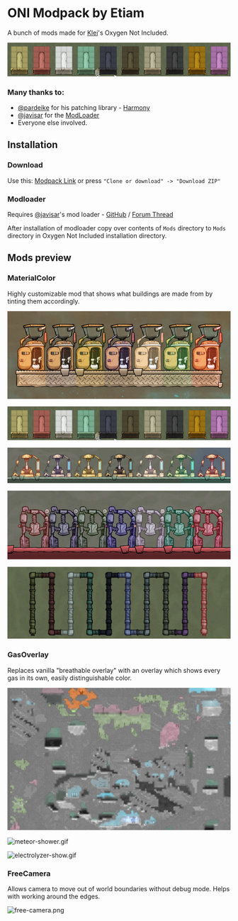 # ONI Modpack by Etiam

A bunch of mods made for [Klei](https://www.klei.com/)'s Oxygen Not Included.

![modpack_preview.png](https://github.com/EtiamNullam/Etiam-ONI-Modpack-Previews/blob/master/Modpack.png)

### Many thanks to:
- [@pardeike](https://github.com/pardeike) for his patching library - [Harmony](https://github.com/pardeike/Harmony)
- [@javisar](https://github.com/javisar) for the [ModLoader](https://github.com/javisar/ONI-Modloader)
- Everyone else involved.

## Installation

### Download

Use this: [Modpack Link](https://github.com/EtiamNullam/Etiam-ONI-Modpack/archive/master.zip) or press `"Clone or download" -> "Download ZIP"`

### Modloader

Requires [@javisar](https://github.com/javisar)'s mod loader - [GitHub](https://github.com/javisar/ONI-Modloader) / [Forum Thread](https://forums.kleientertainment.com/forums/topic/88186-mods05-oni-modloader/)

After installation of modloader copy over contents of `Mods` directory to `Mods` directory in Oxygen Not Included installation directory.

## Mods preview

### MaterialColor

Highly customizable mod that shows what buildings are made from by tinting them accordingly.

![lavatories.png](https://github.com/EtiamNullam/Etiam-ONI-Modpack-Previews/blob/master/MaterialColor/lavatories.png)

![blocks.png](https://github.com/EtiamNullam/Etiam-ONI-Modpack-Previews/blob/master/MaterialColor/blocks.png)

![forges.png](https://github.com/EtiamNullam/Etiam-ONI-Modpack-Previews/blob/master/MaterialColor/forges.png)

![mushers.png](https://github.com/EtiamNullam/Etiam-ONI-Modpack-Previews/blob/master/MaterialColor/mushers.png)

![pipes.png](https://github.com/EtiamNullam/Etiam-ONI-Modpack-Previews/blob/master/MaterialColor/pipes.png)

### GasOverlay

Replaces vanilla "breathable overlay" with an overlay which shows every gas in its own, easily distinguishable color.

![natural-overview.png](https://github.com/EtiamNullam/Etiam-ONI-Modpack-Previews/blob/master/GasOverlay/natural-overview.png)

![meteor-shower.gif](https://github.com/EtiamNullam/Etiam-ONI-Modpack-Previews/blob/master/GasOverlay/meteor-shower.gif)

![electrolyzer-show.gif](https://github.com/EtiamNullam/Etiam-ONI-Modpack-Previews/blob/master/GasOverlay/electrolyzers.gif)

### FreeCamera

Allows camera to move out of world boundaries without debug mode. Helps with working around the edges.

![free-camera.png](https://i.imgur.com/EotAJcg.png)
